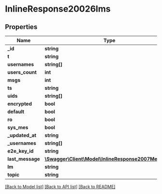 # InlineResponse20026Ims

## Properties
Name | Type | Description | Notes
------------ | ------------- | ------------- | -------------
**_id** | **string** |  | [optional] 
**t** | **string** |  | [optional] 
**usernames** | **string[]** |  | [optional] 
**users_count** | **int** |  | [optional] 
**msgs** | **int** |  | [optional] 
**ts** | **string** |  | [optional] 
**uids** | **string[]** |  | [optional] 
**encrypted** | **bool** |  | [optional] 
**default** | **bool** |  | [optional] 
**ro** | **bool** |  | [optional] 
**sys_mes** | **bool** |  | [optional] 
**_updated_at** | **string** |  | [optional] 
**_usernames** | **string[]** |  | [optional] 
**e2e_key_id** | **string** |  | [optional] 
**last_message** | [**\Swagger\Client\Model\InlineResponse2007Messages**](InlineResponse2007Messages.md) |  | [optional] 
**lm** | **string** |  | [optional] 
**topic** | **string** |  | [optional] 

[[Back to Model list]](../../README.md#documentation-for-models) [[Back to API list]](../../README.md#documentation-for-api-endpoints) [[Back to README]](../../README.md)

